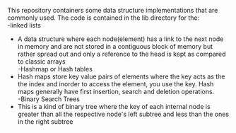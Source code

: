 This repository containers some data structure implementations that are 
commonly used. The code is contained in the lib directory for the:  
 -linked lists  
  - A data structure where each node(element) has a link to the next node
   in memory and are not stored in a contiguous block of memory but rather
   spread out and only a reference to the head is kept as compared to
   classic arrays  
 -Hashmap or Hash tables  
  - Hash maps store key value pairs of elements where the key acts as the
   the index and inorder to access the element, you use the key. Hash maps
    generally have first insertion, search and deletion operations.  
 -Binary Search Trees  
  - This is a kind of binary tree where the key of each internal node is
  greater than all the respective node's left subtree and less than the ones
   in the right subtree